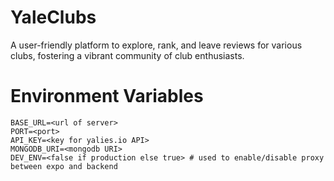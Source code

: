 # YaleClubs
A user-friendly platform to explore, rank, and leave reviews for various clubs, fostering a vibrant community of club enthusiasts.

# Environment Variables
```
BASE_URL=<url of server>
PORT=<port>
API_KEY=<key for yalies.io API>
MONGODB_URI=<mongodb URI>
DEV_ENV=<false if production else true> # used to enable/disable proxy between expo and backend
```